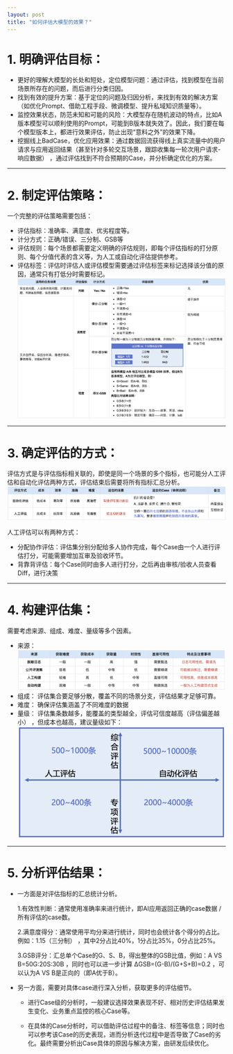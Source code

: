 ```yaml
---
layout: post
title: "如何评估大模型的效果？"
---
```


# 1. 明确评估目标：
- 更好的理解大模型的长处和短处，定位模型问题：通过评估，找到模型在当前场景所存在的问题，而后进行分类归因。
- 找到有效的提升方案：基于定位的问题及归因分析，来找到有效的解决方案（如优化Prompt、借助工程手段、微调模型、提升私域知识质量等）。
- 监控效果状态，防范未知和可能的风险：大模型存在随机波动的特点，比如A版本模型可以顺利使用的Prompt，可能到B版本就失效了。因此，我们要在每个模型版本上，都进行效果评估，防止出现“意料之外”的效果下降。
- 挖掘线上BadCase，优化应用效果：通过数据回流获得线上真实流量中的用户请求与应用返回结果（甚至针对多轮交互场景，跟踪收集每一轮次用户请求-响应数据） ，通过评估找到不符合预期的Case，并分析确定优化的方案。

---

# 2. 制定评估策略：
一个完整的评估策略需要包括：

- 评估指标：准确率、满意度、优劣程度等。
- 计分方式：正确/错误、三分制、GSB等
- 评估规则：每个场景都需要定义明确的评估规则，即每个评估指标的打分原则、每个分值代表的含义等，为人工或自动化评估提供参考。
- 评估标签：评估时评估人或评估模型需要通过评估标签来标记选择该分值的原因，通常只有打低分时需要标记。
![评估策略](/images/打分.jpg)

---

# 3. 确定评估的方式：
评估方式是与评估指标相关联的，即使是同一个场景的多个指标，也可能分人工评估和自动化评估两种方式，评估结束后需要将所有指标汇总分析。
![评估方式](/images/评估方式.jpg)

人工评估可以有两种方式：
- 分配协作评估：评估集分别分配给多人协作完成，每个Case由一个人进行评估打分，可能需要增加互审及验收环节。
- 背靠背评估：每个Case同时由多人进行打分，之后再由审核/验收人员查看Diff，进行决策

---

# 4. 构建评估集：
需要考虑来源、组成、难度、量级等多个因素。
- 来源：
![评估集的构建](/images/评估集的构建.jpeg)
- 组成：
评估集合要足够分散，覆盖不同的场景分支，评估结果才足够可靠。
- 难度：
确保评估集涵盖了不同难度的数据
- 量级：
评估集条数越多，能覆盖的类型越全，评估可信度越高（评估偏差越小） ，但成本也越高，建议量级如下：
![评估集数量建议](/images/评估集数量建议.jpeg)

---

# 5. 分析评估结果：
- 一方面是对评估指标的汇总统计分析。

    1.有效性判断：通常使用准确率来进行统计，即AI应用返回正确的case数据 / 所有评估的case数。

    2.满意度得分：通常使用平均分来进行统计，同时也会统计各个得分的占比。例如：1.15（三分制） ，其中2分占比40%，1分占比35%，0分占比25%。

    3.GSB评分：汇总单个Case的G、S、B，得出整体的GSB比值，例如：A VS B=50G:20S:30B ，同时也可以进一步计算 ΔGSB=(G-B)/(G+S+B)=0.2 ，可以认为A VS B是正向的（即A优于B）。

- 另一方面，需要对具体case进行深入分析，获取更多的评估细节。

    - 进行Case级的分析时，一般建议选择效果表现不好、相对历史评估结果发生变化、业务重点监控的核心Case等。

    - 在具体的Case分析时，可以借助评估过程中的备注、标签等信息；同时也可以参考该Case的历史表现，进而分析迭代过程中是否导致了Case的劣化。最终需要分析出Case具体的原因与解决方案，由研发后续优化。


